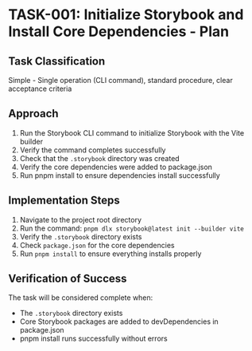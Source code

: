 # TASK-001: Initialize Storybook and Install Core Dependencies - Plan

## Task Classification

Simple - Single operation (CLI command), standard procedure, clear acceptance criteria

## Approach

1. Run the Storybook CLI command to initialize Storybook with the Vite builder
2. Verify the command completes successfully
3. Check that the `.storybook` directory was created
4. Verify the core dependencies were added to package.json
5. Run pnpm install to ensure dependencies install successfully

## Implementation Steps

1. Navigate to the project root directory
2. Run the command: `pnpm dlx storybook@latest init --builder vite`
3. Verify the `.storybook` directory exists
4. Check `package.json` for the core dependencies
5. Run `pnpm install` to ensure everything installs properly

## Verification of Success

The task will be considered complete when:

- The `.storybook` directory exists
- Core Storybook packages are added to devDependencies in package.json
- pnpm install runs successfully without errors
